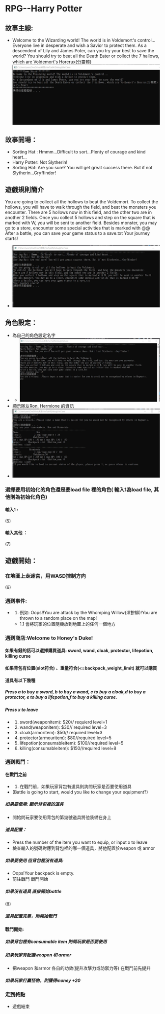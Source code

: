 # RPG--Harry Potter
## 故事主線:
- Welcome to the Wizarding world! The world is in Voldemort's control...
  Everyone live in desperate and wish a Savior to protect them.
  As a descendent of Lily and James Poter, can you try your best to save the world?
  You should try to beat all the Death Eater or collect the 7 hallows, which are Voldemort's Horcrux(分靈體)
  ![image](https://github.com/tyynmk25/tyynmk25/blob/main/1.jpg)
## 故事開場：
- Sorting Hat : Hmmm...Difficult to sort...Plenty of courage and kind heart...
- Harry Potter: Not Slytherin!
- Sorting Hat: Are you sure? You will get great success there. But if not Slytherin...Gryffindor!
## 遊戲規則簡介
  You are going to collect all the hollows to beat the Voldemort.
  To collect the hollows, you will have to walk through the field, and beat the monsters you encounter.
  There are 5 hollows now in this field, and the other two are in another 2 fields.
  Once you collect 5 hollows and step on the square that is marked with W, you will be sent to another field.
  Besides monster, you may go to a store, encounter some special activities that is marked with @@
  After a battle, you can save your game status to a save.txt
  Your journey starts!
- ![image](https://github.com/tyynmk25/tyynmk25/blob/main/2.jpg)
## 角色設定：
- 為自己的角色設定名字
- - ![image](https://github.com/tyynmk25/tyynmk25/blob/main/3.jpg)
- 顯示隊友Ron, Hermione 的資訊
- ![image](https://github.com/tyynmk25/tyynmk25/blob/main/4.jpg)
### 選擇要用初始化的角色還是要load file 裡的角色( 輸入1為load file, 其他則為初始化角色) 
#### 輸入1 :
(5)
#### 輸入其他 ：
(7)
## 遊戲開始：
### 在地圖上走迷宮，用WASD控制方向
(6)
### 遇到事件:
- 1. 例如: Oops!!You are attack by the Whomping Willow(渾拚柳)!You are thrown to a random place on the map!
   - 1.1 會將玩家的位置隨機放到地圖上的任何一個地方
### 遇到商店:Welcome to Honey's Duke!
#### 如果有錢的話可以選擇購買道具: sword, wand, cloak, protector, lifepotion, killing curse
#### 如果背包有位置(slot符合) 、重量符合(<=backpack_weight_limit) 就可以購買
#### 道具有以下幾種
##### Press a to buy a sword, b to buy a wand, c to buy a cloak,d to buy a protector, e to buy a lifepotion,f to buy a killing curse.
##### Press x to leave
- 1. sword(weaponitem): $20// requierd level=1 
- 2. wand(weaponitem): $30// required level=3 
- 3. cloak(armoritem): $50// required level=3
- 4. protector(armouritem): $80//required level=5
- 5. lifepotion(consumableitem): $100//required level=5
- 6. killing(consumableitem): $150//required level=8

### 遇到戰鬥：
#### 在戰鬥之前
- 1. 在戰鬥前，如果玩家背包有道具則詢問玩家是否要使用道具
- (Battle is going to start, would you like to change your equipment?)
##### 如果要使用: 顯示背包裡的道具
- 開始問玩家要使用背包的第幾號道具將他裝備在身上
##### 道具配置：
- Press the number of the item you want to equip, or input x to leave
- 檢查輸入的號碼對應到背包裡的哪一個道具，將他配置於weapon 或 armor
##### 如果要使用 但背包裡沒有道具:
- Oops!Your backpack is empty.
- 前往戰鬥 戰鬥開始
##### 如果沒有道具 直接開始battle
(8)
##### 道具配置完畢，則開始戰鬥
#### 戰鬥開始:
##### 如果背包裡有consumable item 則問玩家是否要使用
##### 如果玩家有配置weapon 和 armor 
- 把weapon 和armor 各自的功效(提升攻擊力或防禦力等) 在戰鬥前先提升
##### 如果玩家打贏怪物，則獲得money +20
### 走到終點
- 遊戲結束 


<!---
tyynmk25/tyynmk25 is a ✨ special ✨ repository because its `README.md` (this file) appears on your GitHub profile.
You can click the Preview link to take a look at your changes.
--->
